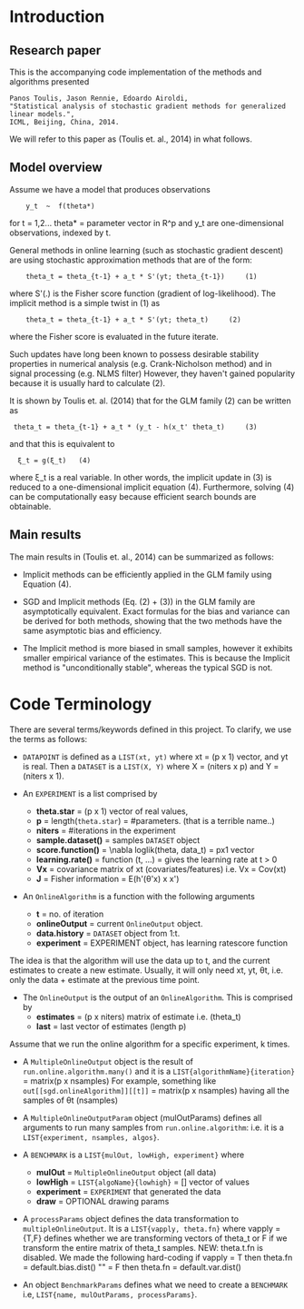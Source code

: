 # Introduction

## Research paper
This is the accompanying code implementation of the methods and algorithms 
presented
```
Panos Toulis, Jason Rennie, Edoardo Airoldi, 
"Statistical analysis of stochastic gradient methods for generalized linear models.", 
ICML, Beijing, China, 2014.
```

We will refer to this paper as (Toulis et. al., 2014) in what follows.

## Model overview
Assume we have a model that produces observations 
```
    y_t  ~  f(theta*)
```   
for t = 1,2...  theta* = parameter vector in R^p
and y_t are one-dimensional observations, indexed by t.

General methods in online learning (such as stochastic gradient descent)
are using stochastic approximation methods that are of the form:
```
    theta_t = theta_{t-1} + a_t * S'(yt; theta_{t-1})     (1)
```

where S'(.) is the Fisher score function (gradient of log-likelihood).
The implicit method is a simple twist in (1) as
```
    theta_t = theta_{t-1} + a_t * S'(yt; theta_t)     (2)
```
where the Fisher score is evaluated in the future iterate.

Such updates have long been known to possess desirable stability properties in numerical
analysis (e.g. Crank-Nicholson method) and in signal processing (e.g. NLMS filter)
However, they haven't gained popularity because it is usually hard to calculate (2).

It is shown by Toulis et. al. (2014) that for the GLM family (2) can be written as
```
 theta_t = theta_{t-1} + a_t * (y_t - h(x_t' theta_t)     (3)
```
and that this is equivalent to
```
  ξ_t = g(ξ_t)   (4)
```

where ξ_t is a real variable. In other words, the implicit update in (3)
is reduced to a one-dimensional implicit equation (4).
Furthermore, solving (4) can be computationally easy because efficient search
bounds are obtainable.

## Main results

The main results in (Toulis et. al., 2014) can be summarized as follows:
* Implicit methods can be efficiently applied in the GLM family using Equation (4).

* SGD and Implicit methods (Eq. (2) + (3)) in the GLM family are asymptotically equivalent.
  Exact formulas for the bias and variance can be derived for both methods, showing that 
  the two methods have the same asymptotic bias and efficiency.

* The Implicit method is more biased in small samples, however it exhibits 
 smaller empirical variance of the estimates. This is because the Implicit method
  is "unconditionally stable", whereas the typical SGD is not.

# Code Terminology

There are several terms/keywords defined in this project.
To clarify, we use the terms as follows:

* ```DATAPOINT``` is defined as a ```LIST(xt, yt)``` where xt = (p x 1) vector, 
  and yt is real. Then a ```DATASET``` is a ```LIST(X, Y)``` where 
   X = (niters x p) and Y = (niters x 1).

* An ```EXPERIMENT``` is a list comprised by 
   * **theta.star** =  (p x 1) vector of real values, 
    * **p** = length(```theta.star```) = #parameters. (that is a terrible name..)
    * **niters** = #iterations in the experiment
    * **sample.dataset()** = samples ```DATASET``` object
    * **score.function()** = \nabla loglik(theta, data_t) = px1 vector
    * **learning.rate()** = function (t, ...) = gives the learning rate at t > 0
    * **Vx** = covariance matrix of xt (covariates/features) i.e. Vx = Cov(xt)
    * **J** = Fisher information = E(h'(θ'x) x x')

* An ```OnlineAlgorithm``` is a function with the following arguments 
   * **t** = no. of iteration
   * **onlineOutput** = current ```OnlineOutput``` object.
   * **data.history**  = ```DATASET``` object from 1:t.
   * **experiment** = EXPERIMENT object, has learning ratescore function

 The idea is that the algorithm will use the data up to t, and the current estimates
 to create a new estimate. Usually, it will only need xt, yt, θt, 
 i.e. only the data + estimate at the previous time point.

* The ```OnlineOutput``` is the output of an ```OnlineAlgorithm```.
  This is comprised by
    * **estimates** = (p  x niters) matrix of estimate i.e. (theta_t)
    * **last** = last vector of estimates (length p)

 Assume that we run the online algorithm for a specific experiment, k times.

* A ```MultipleOnlineOutput``` object is the result of ```run.online.algorithm.many()```
 and it is a ```LIST{algorithmName}{iteration}``` = matrix(p x nsamples)
 For example, something like
   ```out[[sgd.onlineAlgorithm]][[t]]``` = matrix(p x nsamples)
 having all the samples of θt    (nsamples)

* A ```MultipleOnlineOutputParam``` object (mulOutParams) defines all arguments
 to run many samples from ```run.online.algorithm```:
 i.e. it is a ```LIST{experiment, nsamples, algos}```.
 
* A ```BENCHMARK``` is a ```LIST{mulOut, lowHigh, experiment}``` where 
    * **mulOut** = ```MultipleOnlineOutput``` object (all data)
    * **lowHigh** = ```LIST{algoName}{lowhigh}``` = [] vector of values
    * **experiment** = ```EXPERIMENT``` that generated the data
    * **draw** = OPTIONAL drawing params

* A ```processParams``` object defines the data transformation to ```multipleOnlineOutput```.
   It is a ```LIST{vapply, theta.fn}``` where vapply = {T,F} defines whether
   we are transforming vectors of theta_t or F if we transform the entire 
   matrix of theta_t samples.
   NEW: theta.t.fn is disabled. We made the following hard-coding
       if vapply = T then theta.fn = default.bias.dist()
            ""   = F then theta.fn = default.var.dist()

* An object ```BenchmarkParams``` defines what we need to create a ```BENCHMARK``` i.e, 
   ```LIST{name, mulOutParams, processParams}```.
